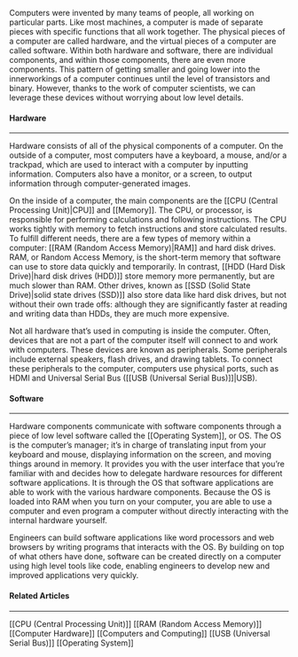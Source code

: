 Computers were invented by many teams of people, all working on particular parts. Like most machines, a computer is made of separate pieces with specific functions that all work together. The physical pieces of a computer are called hardware, and the virtual pieces of a computer are called software. Within both hardware and software, there are individual components, and within those components, there are even more components. This pattern of getting smaller and going lower into the innerworkings of a computer continues until the level of transistors and binary. However, thanks to the work of computer scientists, we can leverage these devices without worrying about low level details.

#### Hardware
<hr>
Hardware consists of all of the physical components of a computer. On the outside of a computer, most computers have a keyboard, a mouse, and/or a trackpad, which are used to interact with a computer by inputting information. Computers also have a monitor, or a screen, to output information through computer-generated images.

On the inside of a computer, the main components are the [[CPU  (Central Processing Unit)|CPU]] and [[Memory]]. The CPU, or processor, is responsible for performing calculations and following instructions. The CPU works tightly with memory to fetch instructions and store calculated results. To fulfill different needs, there are a few types of memory within a computer: [[RAM (Random Access Memory)|RAM]] and hard disk drives. RAM, or Random Access Memory, is the short-term memory that software can use to store data quickly and temporarily. In contrast, [[HDD (Hard Disk Drive)|hard disk drives (HDD)]] store memory more permanently, but are much slower than RAM. Other drives, known as [[SSD (Solid State Drive)|solid state drives (SSD)]] also store data like hard disk drives, but not without their own trade offs: although they are significantly faster at reading and writing data than HDDs, they are much more expensive.

Not all hardware that’s used in computing is inside the computer. Often, devices that are not a part of the computer itself will connect to and work with computers. These devices are known as peripherals. Some peripherals include external speakers, flash drives, and drawing tablets. To connect these peripherals to the computer, computers use physical ports, such as HDMI and Universal Serial Bus ([[USB (Universal Serial Bus)]]|USB).

#### Software
<hr>
Hardware components communicate with software components through a piece of low level software called the [[Operating System]], or OS. The OS is the computer’s manager; it’s in charge of translating input from your keyboard and mouse, displaying information on the screen, and moving things around in memory. It provides you with the user interface that you’re familiar with and decides how to delegate hardware resources for different software applications. It is through the OS that software applications are able to work with the various hardware components. Because the OS is loaded into RAM when you turn on your computer, you are able to use a computer and even program a computer without directly interacting with the internal hardware yourself.

Engineers can build software applications like word processors and web browsers by writing programs that interacts with the OS. By building on top of what others have done, software can be created directly on a computer using high level tools like code, enabling engineers to develop new and improved applications very quickly.

#### Related Articles
<hr>

[[CPU  (Central Processing Unit)]]
[[RAM (Random Access Memory)]]
[[Computer Hardware]]
[[Computers and Computing]]
[[USB (Universal Serial Bus)]]
[[Operating System]]

